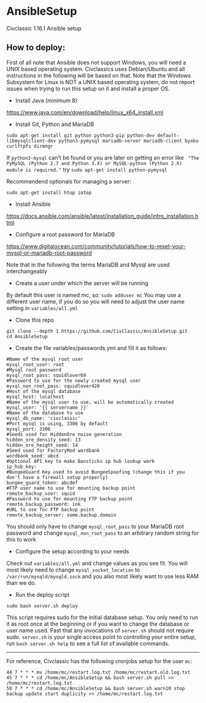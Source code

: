 # AnsibleSetup
Civclassic 1.16.1 Ansible setup


## How to deploy:

First of all note that Ansible does not support Windows, you will need a UNIX based operating system. Civclassics uses Debian/Ubuntu and all instructions in the following will be based on that. Note that the Windows Subsystem for Linux is NOT a UNIX based operating system, do not report issues when trying to run this setup on it and install a proper OS.


- Install Java (minimum 8)

https://www.java.com/en/download/help/linux_x64_install.xml

- Install Git, Python and MariaDB

`sudo apt-get install git python python3-pip python-dev default-libmysqlclient-dev python3-pymysql mariadb-server mariadb-client byobu curlftpfs dirmngr`

If `python3-mysql` can't be found or you are later on getting an error like ` "The PyMySQL (Python 2.7 and Python 3.X) or MySQL-python (Python 2.X) module is required."` try `sudo apt-get install python-pymysql`

Recommendend optionals for managing a server:

`sudo apt-get install htop iotop`

- Install Ansible

https://docs.ansible.com/ansible/latest/installation_guide/intro_installation.html

- Configure a root password for MariaDB

https://www.digitalocean.com/community/tutorials/how-to-reset-your-mysql-or-mariadb-root-password

Note that in the following the terms MariaDB and Mysql are used interchangeably

- Create a user under which the server will be running

By default this user is named mc, so: `sudo adduser mc`
You may use a different user name, if you do so you will need to adjust the user name setting in `variables/all.yml`


- Clone this repo
```
git clone --depth 1 https://github.com/CivClassic/AnsibleSetup.git
cd AnsibleSetup
```

- Create the file variables/passwords.yml and fill it as follows:

```
#Name of the mysql root user
mysql_root_user: root
#Mysql root password
mysql_root_pass: squidlover69
#Password to use for the newly created mysql user
mysql_non_root_pass: squidlover420
#Host of the mysql database
mysql_host: localhost
#Name of the mysql user to use, will be automatically created
mysql_user: '{{ servername }}'
#Name of the database to use
mysql_db_name: 'civclassic'
#Port mysql is using, 3306 by default
mysql_port: 3306
#Seeds used for HiddenOre noise generation
hidden_ore_density_seed: 13
hidden_ore_height_seed: 14
#Seed used for FactoryMod wordbank
wordbank_seed: abcd
#Optional API key to make Bansticks ip hub lookup work
ip_hub_key:
#BungeeGuard Key used to avoid BungeeSpoofing (change this if you don't have a firewall setup properly)
bungee_guard_token: abcdef
#FTP user name to use for mounting backup point
remote_backup_user: squid
#Password to use for mounting FTP backup point
remote_backup_password: ink
#URL to use for FTP backup point
remote_backup_server: some.backup.domain
```

You should only have to change `mysql_root_pass` to your MariaDB root password and change `mysql_non_root_pass` to an arbitrary random string for this to work

- Configure the setup according to your needs

Check out `variables/all.yml` and change values as you see fit. You will most likely need to change `mysql_socket_location` to `/var/run/mysqld/mysqld.sock` and you also most likely want to use less RAM than we do.

- Run the deploy script

`sudo bash server.sh deploy`

This script requires sudo for the initial database setup. You only need to run it as root once at the beginning or if you want to change the database or user name used. Past that any invocations of `server.sh` should not require sudo. `server.sh` is your single access point to controlling your entire setup, run `bash server.sh help` to see a full list of available commands. 

---

For reference, Civclassic has the following cronjobs setup for the user `mc`:

```
44 7 * * * mv /home/mc/restart.log.txt /home/mc/restart.old.log.txt
45 7 * * * cd /home/mc/AnsibleSetup && bash server.sh pull >> /home/mc/restart.log.txt
50 7 * * * cd /home/mc/AnsibleSetup && bash server.sh warn10 stop backup update start duplicity >> /home/mc/restart.log.txt
```
